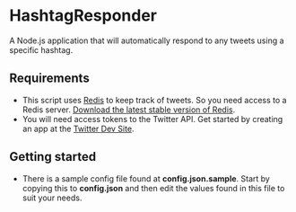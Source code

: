 # HashtagResponder
A Node.js application that will automatically respond to any tweets using a specific hashtag.

## Requirements

- This script uses [Redis](http://redis.io/) to keep track of tweets. So you need access to a Redis server. [Download the latest stable version of Redis](http://redis.io/).
- You will need access tokens to the Twitter API. Get started by creating an app at the [Twitter Dev Site](https://dev.twitter.com).

## Getting started

- There is a sample config file found at **config.json.sample**. Start by copying this to **config.json** and then edit the values found in this file to suit your needs.